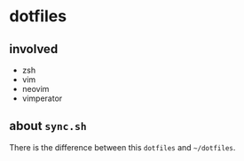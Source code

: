 # dotfiles

## involved

* zsh
* vim
* neovim
* vimperator

## about `sync.sh`

There is the difference between this `dotfiles` and `~/dotfiles`.
